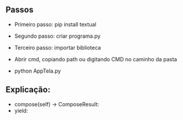 ## Passos

- Primeiro passo: pip install textual
- Segundo passo: criar programa.py
- Terceiro passo: importar biblioteca 


- Abrir cmd, copiando path ou digitando CMD no caminho da pasta
- python AppTela.py


## Explicação:

- compose(self) -> ComposeResult: 
- yield: 